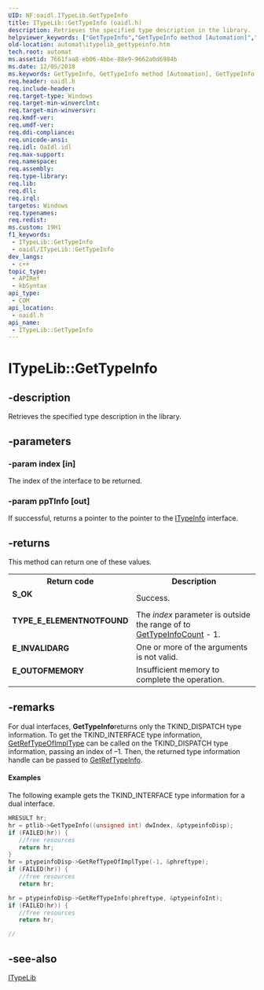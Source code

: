 ```yaml
---
UID: NF:oaidl.ITypeLib.GetTypeInfo
title: ITypeLib::GetTypeInfo (oaidl.h)
description: Retrieves the specified type description in the library.
helpviewer_keywords: ["GetTypeInfo","GetTypeInfo method [Automation]","GetTypeInfo method [Automation]","ITypeLib interface","ITypeLib interface [Automation]","GetTypeInfo method","ITypeLib.GetTypeInfo","ITypeLib::GetTypeInfo","_oa96_ITypeLib_GetTypeInfo","automat.itypelib_gettypeinfo","oaidl/ITypeLib::GetTypeInfo"]
old-location: automat\itypelib_gettypeinfo.htm
tech.root: automat
ms.assetid: 7661faa8-eb06-4bbe-88e9-9662a0d6984b
ms.date: 12/05/2018
ms.keywords: GetTypeInfo, GetTypeInfo method [Automation], GetTypeInfo method [Automation],ITypeLib interface, ITypeLib interface [Automation],GetTypeInfo method, ITypeLib.GetTypeInfo, ITypeLib::GetTypeInfo, _oa96_ITypeLib_GetTypeInfo, automat.itypelib_gettypeinfo, oaidl/ITypeLib::GetTypeInfo
req.header: oaidl.h
req.include-header: 
req.target-type: Windows
req.target-min-winverclnt: 
req.target-min-winversvr: 
req.kmdf-ver: 
req.umdf-ver: 
req.ddi-compliance: 
req.unicode-ansi: 
req.idl: OaIdl.idl
req.max-support: 
req.namespace: 
req.assembly: 
req.type-library: 
req.lib: 
req.dll: 
req.irql: 
targetos: Windows
req.typenames: 
req.redist: 
ms.custom: 19H1
f1_keywords:
 - ITypeLib::GetTypeInfo
 - oaidl/ITypeLib::GetTypeInfo
dev_langs:
 - c++
topic_type:
 - APIRef
 - kbSyntax
api_type:
 - COM
api_location:
 - oaidl.h
api_name:
 - ITypeLib::GetTypeInfo
---
```


# ITypeLib::GetTypeInfo


## -description

Retrieves the specified type description in the library.

## -parameters

### -param index [in]

The index of the interface to be returned.

### -param ppTInfo [out]

If successful, returns a pointer to the pointer to the <a href="/previous-versions/windows/desktop/api/oaidl/nn-oaidl-itypeinfo">ITypeInfo</a> interface.

## -returns

This method can return one of these values.

<table>
<tr>
<th>Return code</th>
<th>Description</th>
</tr>
<tr>
<td width="40%">
<dl>
<dt><b>S_OK
</b></dt>
</dl>
</td>
<td width="60%">
Success.

</td>
</tr>
<tr>
<td width="40%">
<dl>
<dt><b>TYPE_E_ELEMENTNOTFOUND</b></dt>
</dl>
</td>
<td width="60%">
The <i>index</i> parameter is outside the range of  to <a href="/previous-versions/windows/desktop/api/oaidl/nf-oaidl-itypelib-gettypeinfocount">GetTypeInfoCount</a> - 1.

</td>
</tr>
<tr>
<td width="40%">
<dl>
<dt><b>E_INVALIDARG
</b></dt>
</dl>
</td>
<td width="60%">
One or more of the arguments is not valid.

</td>
</tr>
<tr>
<td width="40%">
<dl>
<dt><b>E_OUTOFMEMORY
</b></dt>
</dl>
</td>
<td width="60%">
Insufficient memory to complete the operation.

</td>
</tr>
</table>

## -remarks

For dual interfaces, <b>GetTypeInfo</b>returns only the TKIND_DISPATCH type information. To get the TKIND_INTERFACE type information, <a href="/previous-versions/windows/desktop/api/oaidl/nf-oaidl-itypeinfo-getreftypeofimpltype">GetRefTypeOfImplType</a> can be called on the TKIND_DISPATCH type information, passing an index of –1. Then, the returned type information handle can be passed to <a href="/previous-versions/windows/desktop/api/oaidl/nf-oaidl-itypeinfo-getreftypeinfo">GetRefTypeInfo</a>.


#### Examples

The following example gets the TKIND_INTERFACE type information for a dual interface.


```cpp
HRESULT hr;
hr = ptlib->GetTypeInfo((unsigned int) dwIndex, &ptypeinfoDisp);
if (FAILED(hr)) {
   //free resources
   return hr;
}
hr = ptypeinfoDisp->GetRefTypeOfImplType(-1, &phreftype);
if (FAILED(hr)) {
   //free resources
   return hr;

hr = ptypeinfoDisp->GetRefTypeInfo(phreftype, &ptypeinfoInt);
if (FAILED(hr)) {
   //free resources
   return hr;

// 
```

## -see-also

<a href="/previous-versions/windows/desktop/api/oaidl/nn-oaidl-itypelib">ITypeLib</a>


